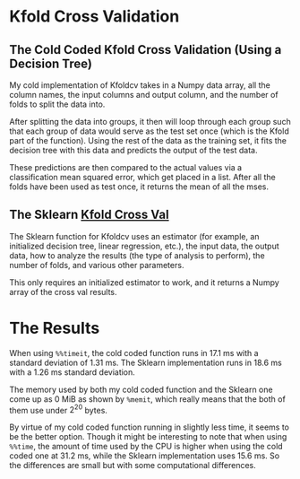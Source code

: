 # Kfold Cross Validation

## The Cold Coded Kfold Cross Validation (Using a Decision Tree)

My cold implementation of Kfoldcv takes in a Numpy data array, all the column names, the input columns and output column, and the number of folds to split the data into.

After splitting the data into groups, it then will loop through each group such that each group of data would serve as the test set once (which is the Kfold part of the function). Using the rest of the data as the training set, it fits the decision tree with this data and predicts the output of the test data.

These predictions are then compared to the actual values via a classification mean squared error, which get placed in a list. After all the folds have been used as test once, it returns the mean of all the mses.

## The Sklearn [Kfold Cross Val](https://scikit-learn.org/stable/modules/generated/sklearn.model_selection.cross_val_score.html)

The Sklearn function for Kfoldcv uses an estimator (for example, an initialized decision tree, linear regression, etc.), the input data, the output data, how to analyze the results (the type of analysis to perform), the number of folds, and various other parameters.

This only requires an initialized estimator to work, and it returns a Numpy array of the cross val results.

# The Results

When using `%%timeit`, the cold coded function runs in 17.1 ms with a standard deviation of 1.31 ms. The Sklearn implementation runs in 18.6 ms with a 1.26 ms standard deviation.

The memory used by both my cold coded function and the Sklearn one come up as 0 MiB as shown by `%memit`, which really means that the both of them use under $2^{20}$ bytes.

By virtue of my cold coded function running in slightly less time, it seems to be the better option. Though it might be interesting to note that when using `%%time`, the amount of time used by the CPU is higher when using the cold coded one at 31.2 ms, while the Sklearn implementation uses 15.6 ms. So the differences are small but with some computational differences.


<!-- ## The Sklearn [Train Test Split](https://scikit-learn.org/stable/modules/generated/sklearn.model_selection.train_test_split.html)

## The Sklearn [Classification MSE](https://scikit-learn.org/stable/modules/generated/sklearn.metrics.accuracy_score.html)

## The Sklearn [Mean Squared Error](https://scikit-learn.org/stable/modules/generated/sklearn.metrics.mean_squared_error.html) -->